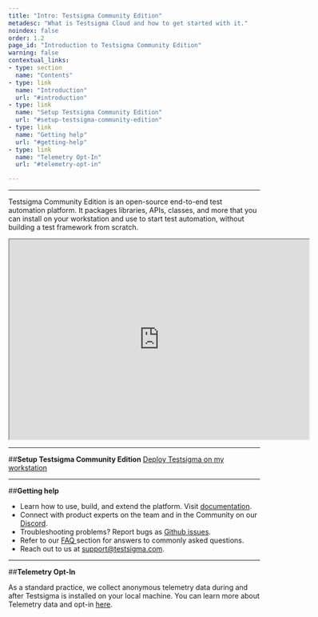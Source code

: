 ```yaml
---
title: "Intro: Testsigma Community Edition"
metadesc: "What is Testsigma Cloud and how to get started with it."
noindex: false
order: 1.2
page_id: "Introduction to Testsigma Community Edition"
warning: false
contextual_links:
- type: section
  name: "Contents"
- type: link
  name: "Introduction"
  url: "#introduction"
- type: link
  name: "Setup Testsigma Community Edition"
  url: "#setup-testsigma-community-edition"
- type: link
  name: "Getting help"
  url: "#getting-help"
- type: link
  name: "Telemetry Opt-In"
  url: "#telemetry-opt-in"

---
```


---
Testsigma Community Edition is an open-source end-to-end test automation platform. It packages libraries, APIs, classes, and more that you can install on your workstation and use to start test automation, without building a test framework from scratch.

<iframe src="https://website-static.testsigma.com/assets/videos/Marketing_Video.mp4" width="600" height="400"></iframe>

---
##**Setup Testsigma Community Edition**
[Deploy Testsigma on my workstation](https://testsigma.com/docs/getting-started/setup/overview/)


---
##**Getting help** 
* Learn how to use, build, and extend the platform. Visit [documentation](https://testsigma.com/docs/).
* Connect with product experts on the team and in the Community on our [Discord](https://discord.com/invite/5caWS7R6QX).
* Troubleshooting problems? Report bugs as [Github issues](https://github.com/testsigmahq/testsigma/issues).
* Refer to our [FAQ ](https://testsigma.com/docs/getting-started/faqs/) section for answers to commonly asked questions.
* Reach out to us at [support@testsigma.com](mailto:support@testsigma.com).


---
##**Telemetry Opt-In**

As a standard practice, we collect anonymous telemetry data during and after Testsigma is installed on your local machine. You can learn more about Telemetry data and opt-in [here](https://testsigma.com/docs/getting-started/telemetry/).



